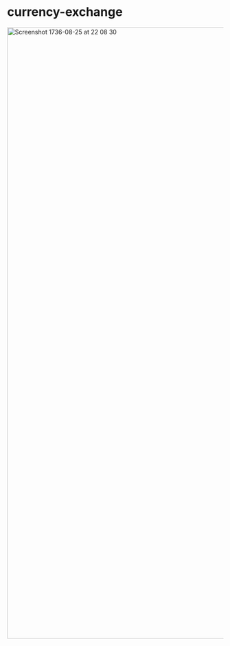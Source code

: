 # currency-exchange

<img width="1420" alt="Screenshot 1736-08-25 at 22 08 30" src="https://user-images.githubusercontent.com/39826329/80924724-e0846e00-8d8a-11ea-99e8-b53c51686368.png">
